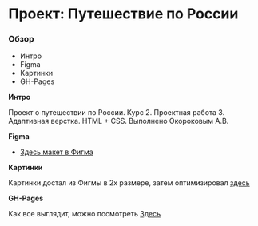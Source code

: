 # Проект: Путешествие по России

### Обзор
* Интро
* Figma
* Картинки
* GH-Pages

**Интро**

Проект о путешествии по России.
Курс 2. Проектная работа 3. Адаптивная верстка. HTML + CSS.
Выполнено Окороковым А.В.

**Figma**

* [Здесь макет в Фигма](https://www.figma.com/file/5S2WSbEFL6awjVWJ0NWL8Q/Sprint-3_-Russia-_-desktop-mobile?node-id=28503%3A0)

**Картинки**

Картинки достал из Фигмы в 2х размере, затем оптимизировал [здесь](https://tinypng.com/)

**GH-Pages**

Как все выглядит, можно посмотреть [Здесь](https://antly74.github.io/russian-travel/)
